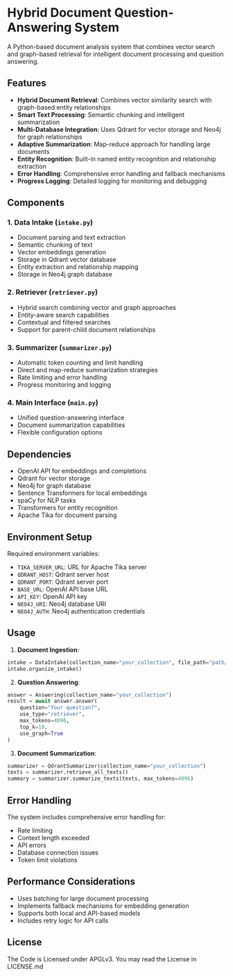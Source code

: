 # Hybrid Document Question-Answering System

A Python-based document analysis system that combines vector search and graph-based retrieval for intelligent document processing and question answering.

## Features

- **Hybrid Document Retrieval**: Combines vector similarity search with graph-based entity relationships
- **Smart Text Processing**: Semantic chunking and intelligent summarization
- **Multi-Database Integration**: Uses Qdrant for vector storage and Neo4j for graph relationships
- **Adaptive Summarization**: Map-reduce approach for handling large documents
- **Entity Recognition**: Built-in named entity recognition and relationship extraction
- **Error Handling**: Comprehensive error handling and fallback mechanisms
- **Progress Logging**: Detailed logging for monitoring and debugging

## Components

### 1. Data Intake (`intake.py`)
- Document parsing and text extraction
- Semantic chunking of text
- Vector embeddings generation
- Storage in Qdrant vector database
- Entity extraction and relationship mapping
- Storage in Neo4j graph database

### 2. Retriever (`retriever.py`)
- Hybrid search combining vector and graph approaches
- Entity-aware search capabilities
- Contextual and filtered searches
- Support for parent-child document relationships

### 3. Summarizer (`summarizer.py`)
- Automatic token counting and limit handling
- Direct and map-reduce summarization strategies
- Rate limiting and error handling
- Progress monitoring and logging

### 4. Main Interface (`main.py`)
- Unified question-answering interface
- Document summarization capabilities
- Flexible configuration options

## Dependencies

- OpenAI API for embeddings and completions
- Qdrant for vector storage
- Neo4j for graph database
- Sentence Transformers for local embeddings
- spaCy for NLP tasks
- Transformers for entity recognition
- Apache Tika for document parsing

## Environment Setup

Required environment variables:
- `TIKA_SERVER_URL`: URL for Apache Tika server
- `QDRANT_HOST`: Qdrant server host
- `QDRANT_PORT`: Qdrant server port
- `BASE_URL`: OpenAI API base URL
- `API_KEY`: OpenAI API key
- `NEO4J_URI`: Neo4j database URI
- `NEO4J_AUTH`: Neo4j authentication credentials

## Usage

1. **Document Ingestion**:
```python
intake = DataIntake(collection_name="your_collection", file_path="path/to/document")
intake.organize_intake()
```

2. **Question Answering**:
```python
answer = Answering(collection_name="your_collection")
result = await answer.answer(
    question="Your question?",
    use_type="retriever",
    max_tokens=4096,
    top_k=10,
    use_graph=True
)
```

3. **Document Summarization**:
```python
summarizer = QdrantSummarizer(collection_name="your_collection")
texts = summarizer.retrieve_all_texts()
summary = summarizer.summarize_texts(texts, max_tokens=4096)
```

## Error Handling

The system includes comprehensive error handling for:
- Rate limiting
- Context length exceeded
- API errors
- Database connection issues
- Token limit violations

## Performance Considerations

- Uses batching for large document processing
- Implements fallback mechanisms for embedding generation
- Supports both local and API-based models
- Includes retry logic for API calls

## License

The Code is Licensed under APGLv3. You may read the License in LICENSE.md